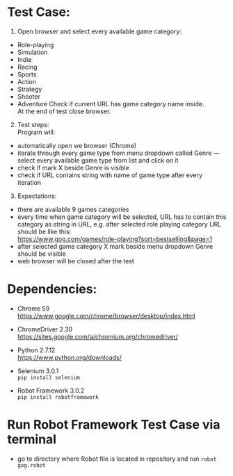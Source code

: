 # Test Case:

1. Open browser and select every available game category:  
  - Role-playing  
  - Simulation  
  - Indie  
  - Racing  
- Sports  
- Action  
- Strategy  
- Shooter  
- Adventure 
Check if current URL has game category name inside.    
At the end of test close browser.

2. Test steps:  
Program will:  
- automatically open we browser (Chrome)  
- iterate through every game type from menu dropdown called Genre — select every available game type from list and click on it  
- check if mark X beside Genre is visible  
- check if URL contains string with name of game type after every iteration  
3. Expectations:  
- there are available 9 games categories  
- every time when game category will be selected, URL has to contain this category as string in URL, e.g. after selected role playing category URL should be like this:  
https://www.gog.com/games/role-playing?sort=bestselling&page=1  
- after selected game category X mark beside menu dropdown Genre should be visible  
- web browser will be closed after the test 


# Dependencies:
- Chrome 59
https://www.google.com/chrome/browser/desktop/index.html

- ChromeDriver 2.30  
https://sites.google.com/a/chromium.org/chromedriver/

- Python 2.7.12    
https://www.python.org/downloads/

- Selenium 3.0.1   
<code>pip install selenium</code>  

- Robot Framework 3.0.2  
<code>pip install robotframework</code>  


# Run Robot Framework Test Case via terminal
- go to directory where Robot file is located in repository and run <code>robot gog.robot</code>
